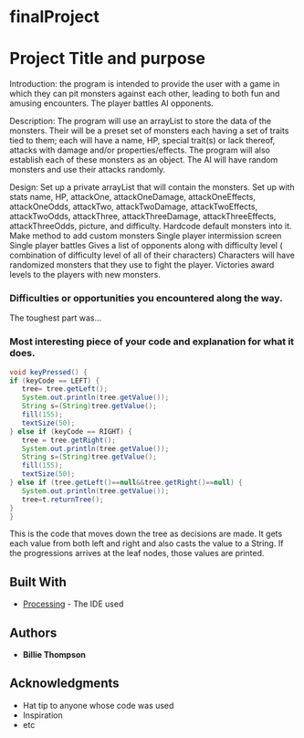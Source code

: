 # finalProject
# Project Title and purpose

Introduction: the program is intended to provide the user with a game in which they can pit monsters against each other, leading to both fun and amusing encounters. The player battles AI opponents.

Description: The program will use an arrayList to store the data of the monsters. Their will be a preset set of monsters each having a set of traits tied to them; each will have a name, HP, special trait(s) or lack thereof, attacks with damage and/or properties/effects. The program will also establish each of these monsters as an object. The AI will have random monsters and use their attacks randomly.

Design:
Set up a private arrayList that will contain the monsters.
Set up with stats name, HP, attackOne, attackOneDamage, attackOneEffects, attackOneOdds, attackTwo, attackTwoDamage, attackTwoEffects, attackTwoOdds, attackThree, attackThreeDamage, attackThreeEffects, attackThreeOdds, picture, and difficulty.
Hardcode default monsters into it.
Make method to add custom monsters
Single player intermission screen
Single player battles
Gives a list of opponents along with difficulty level ( combination of difficulty level of all of their characters)
Characters will have randomized monsters that they use to fight the player.
Victories award levels to the players with new monsters.


### Difficulties or opportunities you encountered along the way.

The toughest part was...

### Most interesting piece of your code and explanation for what it does.

```Java
void keyPressed() {
if (keyCode == LEFT) {
   tree= tree.getLeft();
   System.out.println(tree.getValue());
   String s=(String)tree.getValue();
   fill(155);
   textSize(50);
} else if (keyCode == RIGHT) {
   tree = tree.getRight();
   System.out.println(tree.getValue());
   String s=(String)tree.getValue();
   fill(155);
   textSize(50);
} else if (tree.getLeft()==null&&tree.getRight()==null) {
   System.out.println(tree.getValue());
   tree=t.returnTree();
}
}
```
This is the code that moves down the tree as decisions are made. It gets each value from both left and right and also casts the value to a String. If the progressions arrives at the leaf nodes, those values are printed.
## Built With

* [Processing](https://processing.org/) - The IDE used

## Authors

* **Billie Thompson** 

## Acknowledgments

* Hat tip to anyone whose code was used
* Inspiration
* etc

